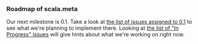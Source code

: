 ### Roadmap of scala.meta

Our next milestone is 0.1. Take a look at [the list of issues assigned to 0.1](https://github.com/scalameta/scalameta/issues?q=is%3Aopen+is%3Aissue+milestone%3A0.1) to see what we're planning to implement there. Looking at [the list of "In Progress" issues](https://github.com/scalameta/scalameta/issues?q=is%3Aopen+is%3Aissue+label%3A%22In+progress%22) will give hints about what we're working on right now.
